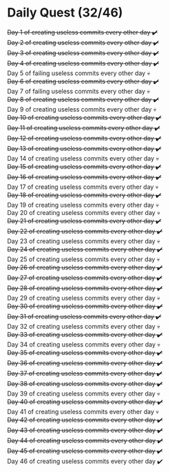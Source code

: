 # Daily Quest (32/46)

~~Day 1 of creating useless commits every other day ✔️~~  
~~Day 2 of creating useless commits every other day ✔️~~  
~~Day 3 of creating useless commits every other day ✔️~~  
~~Day 4 of creating useless commits every other day ✔️~~  
Day 5 of failing useless commits every other day 💀  
~~Day 6 of creating useless commits every other day ✔️~~  
Day 7 of failing useless commits every other day 💀  
~~Day 8 of creating useless commits every other day ✔️~~  
Day 9 of creating useless commits every other day 💀  
~~Day 10 of creating useless commits every other day ✔️~~  
~~Day 11 of creating useless commits every other day ✔️~~  
~~Day 12 of creating useless commits every other day ✔️~~  
~~Day 13 of creating useless commits every other day ✔️~~  
Day 14 of creating useless commits every other day 💀  
~~Day 15 of creating useless commits every other day ✔️~~  
~~Day 16 of creating useless commits every other day ✔️~~  
Day 17 of creating useless commits every other day 💀  
~~Day 18 of creating useless commits every other day ✔️~~  
Day 19 of creating useless commits every other day 💀  
Day 20 of creating useless commits every other day 💀  
~~Day 21 of creating useless commits every other day ✔️~~  
~~Day 22 of creating useless commits every other day ✔️~~  
Day 23 of creating useless commits every other day 💀  
~~Day 24 of creating useless commits every other day ✔️~~  
Day 25 of creating useless commits every other day 💀  
~~Day 26 of creating useless commits every other day ✔️~~  
~~Day 27 of creating useless commits every other day ✔️~~  
~~Day 28 of creating useless commits every other day ✔️~~  
Day 29 of creating useless commits every other day 💀  
~~Day 30 of creating useless commits every other day ✔️~~  
~~Day 31 of creating useless commits every other day ✔️~~  
Day 32 of creating useless commits every other day 💀  
~~Day 33 of creating useless commits every other day ✔️~~  
Day 34 of creating useless commits every other day 💀  
~~Day 35 of creating useless commits every other day ✔️~~  
~~Day 36 of creating useless commits every other day ✔️~~  
~~Day 37 of creating useless commits every other day ✔️~~  
~~Day 38 of creating useless commits every other day ✔️~~  
Day 39 of creating useless commits every other day 💀  
~~Day 40 of creating useless commits every other day ✔️~~  
Day 41 of creating useless commits every other day 💀  
~~Day 42 of creating useless commits every other day ✔️~~  
~~Day 43 of creating useless commits every other day ✔️~~  
~~Day 44 of creating useless commits every other day ✔️~~  
~~Day 45 of creating useless commits every other day ✔️~~  
Day 46 of creating useless commits every other day ✔️
